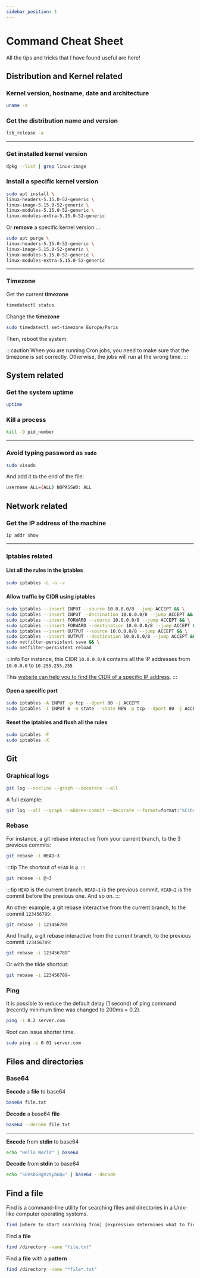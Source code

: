 ```yaml
---
sidebar_position: 1
---
```


# Command Cheat Sheet

All the tips and tricks that I have found useful are here!

## Distribution and Kernel related

### Kernel version, hostname, date and architecture

```bash
uname -a
```

### Get the distribution name and version

```bash
lsb_release -a
```

---

### Get installed kernel version

```bash
dpkg --list | grep linux-image
```

### Install a specific kernel version

```bash
sudo apt install \
linux-headers-5.15.0-52-generic \
linux-image-5.15.0-52-generic \
linux-modules-5.15.0-52-generic \
linux-modules-extra-5.15.0-52-generic
```

Or **remove** a specific kernel version ...

```bash
sudo apt purge \
linux-headers-5.15.0-52-generic \
linux-image-5.15.0-52-generic \
linux-modules-5.15.0-52-generic \
linux-modules-extra-5.15.0-52-generic
```

---

### Timezone

Get the current **timezone**

```bash
timedatectl status
```

Change the **timezone**

```bash
sudo timedatectl set-timezone Europe/Paris
```

Then, reboot the system.

:::caution
When you are running Cron jobs, you need to make sure that the timezone is set correctly. Otherwise, the jobs will run at the wrong time.
:::

## System related

### Get the system uptime

```bash
uptime
```

### Kill a process

```bash
kill -9 pid_number
```

---

### Avoid typing password as **`sudo`**

```bash
sudo visudo
```

And add it to the end of the file:

```bash
username ALL=(ALL) NOPASSWD: ALL
```

## Network related

### Get the IP address of the machine

```bash
ip addr show
```

---

### Iptables related

#### List all the rules in the iptables

```bash
sudo iptables -L -n -v
```

#### Allow traffic by CIDR using iptables

```bash
sudo iptables --insert INPUT --source 10.0.0.0/8 --jump ACCEPT && \
sudo iptables --insert INPUT --destination 10.0.0.0/8 --jump ACCEPT && \
sudo iptables --insert FORWARD --source 10.0.0.0/8 --jump ACCEPT && \
sudo iptables --insert FORWARD --destination 10.0.0.0/8 --jump ACCEPT && \
sudo iptables --insert OUTPUT --source 10.0.0.0/8 --jump ACCEPT && \
sudo iptables --insert OUTPUT --destination 10.0.0.0/8 --jump ACCEPT && \
sudo netfilter-persistent save && \
sudo netfilter-persistent reload
```

:::info
For instance, this CIDR `10.0.0.0/8` contains all the IP addresses from `10.0.0.0` to `10.255.255.255`

This [website can help you to find the CIDR of a specific IP address](https://www.ipaddressguide.com/cidr).
:::

#### Open a specific port

```bash
sudo iptables -A INPUT -p tcp --dport 80 -j ACCEPT
sudo iptables -I INPUT 6 -m state --state NEW -p tcp --dport 80 -j ACCEPT
```

#### Reset the iptables and flush all the rules

```bash
sudo iptables -F
sudo iptables -X
```

## Git

### Graphical logs

```bash
git log --oneline --graph --decorate --all
```

A full example:

```bash
git log --all --graph --abbrev-commit --decorate --format=format:'%C(bold blue)%h%C(reset) - %C(bold cyan)%aD%C(reset) %C(bold green)(%ar)%C(reset)%C(bold yellow)%d%C(reset)%n''%s%C(reset) %C(dim)- %an%C(reset)'
```

### Rebase

For instance, a git rebase interactive from your current branch, to the 3 previous commits:

```bash
git rebase -i HEAD~3
```

:::tip
The shortcut of `HEAD` is `@`.
:::

```bash
git rebase -i @~3
```

:::tip
`HEAD` is the current branch. `HEAD~1` is the previous commit. `HEAD~2` is the commit before the previous one. And so on.
:::

An other example, a git rebase interactive from the current branch, to the commit `123456789`:

```bash
git rebase -i 123456789
```

And finally, a git rebase interactive from the current branch, to the previous commit `123456789`:

```bash
git rebase -i 123456789^
```

Or with the tilde shortcut:

```bash
git rebase -i 123456789~
```

### Ping

It is possible to reduce the default delay (1 second) of ping command (recently minimum time was changed to 200ms = 0.2).

```bash
ping -i 0.2 server.com
```

Root can issue shorter time.

```bash
sudo ping -i 0.01 server.com
```

## Files and directories

### Base64

**Encode** a **file** to base64

```bash
base64 file.txt
```

**Decode** a base64 **file**

```bash
base64 --decode file.txt
```

---

**Encode** from **stdin** to base64

```bash
echo "Hello World" | base64
```

**Decode** from **stdin** to base64

```bash
echo "SGVsbG8gV29ybGQ=" | base64 --decode
```

## Find a file

Find is a command-line utility for searching files and directories in a Unix-like computer operating systems.

```bash
find [where to start searching from] [expression determines what to find] [-options] [what to find]`
```

Find a **file**

```bash
find /directory -name "file.txt"
```

Find a **file** with a **pattern**

```bash
find /directory -name "*file*.txt"
```
